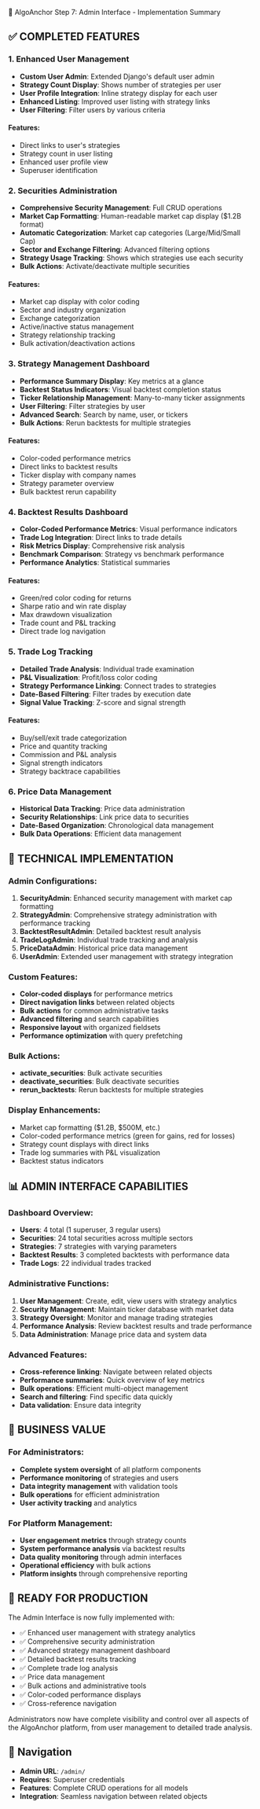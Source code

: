 📧 AlgoAnchor Step 7: Admin Interface - Implementation Summary

## ✅ COMPLETED FEATURES

### 1. Enhanced User Management

- **Custom User Admin**: Extended Django's default user admin
- **Strategy Count Display**: Shows number of strategies per user
- **User Profile Integration**: Inline strategy display for each user
- **Enhanced Listing**: Improved user listing with strategy links
- **User Filtering**: Filter users by various criteria

#### Features:

- Direct links to user's strategies
- Strategy count in user listing
- Enhanced user profile view
- Superuser identification

### 2. Securities Administration

- **Comprehensive Security Management**: Full CRUD operations
- **Market Cap Formatting**: Human-readable market cap display ($1.2B format)
- **Automatic Categorization**: Market cap categories (Large/Mid/Small Cap)
- **Sector and Exchange Filtering**: Advanced filtering options
- **Strategy Usage Tracking**: Shows which strategies use each security
- **Bulk Actions**: Activate/deactivate multiple securities

#### Features:

- Market cap display with color coding
- Sector and industry organization
- Exchange categorization
- Active/inactive status management
- Strategy relationship tracking
- Bulk activation/deactivation actions

### 3. Strategy Management Dashboard

- **Performance Summary Display**: Key metrics at a glance
- **Backtest Status Indicators**: Visual backtest completion status
- **Ticker Relationship Management**: Many-to-many ticker assignments
- **User Filtering**: Filter strategies by user
- **Advanced Search**: Search by name, user, or tickers
- **Bulk Actions**: Rerun backtests for multiple strategies

#### Features:

- Color-coded performance metrics
- Direct links to backtest results
- Ticker display with company names
- Strategy parameter overview
- Bulk backtest rerun capability

### 4. Backtest Results Dashboard

- **Color-Coded Performance Metrics**: Visual performance indicators
- **Trade Log Integration**: Direct links to trade details
- **Risk Metrics Display**: Comprehensive risk analysis
- **Benchmark Comparison**: Strategy vs benchmark performance
- **Performance Analytics**: Statistical summaries

#### Features:

- Green/red color coding for returns
- Sharpe ratio and win rate display
- Max drawdown visualization
- Trade count and P&L tracking
- Direct trade log navigation

### 5. Trade Log Tracking

- **Detailed Trade Analysis**: Individual trade examination
- **P&L Visualization**: Profit/loss color coding
- **Strategy Performance Linking**: Connect trades to strategies
- **Date-Based Filtering**: Filter trades by execution date
- **Signal Value Tracking**: Z-score and signal strength

#### Features:

- Buy/sell/exit trade categorization
- Price and quantity tracking
- Commission and P&L analysis
- Signal strength indicators
- Strategy backtrace capabilities

### 6. Price Data Management

- **Historical Data Tracking**: Price data administration
- **Security Relationships**: Link price data to securities
- **Date-Based Organization**: Chronological data management
- **Bulk Data Operations**: Efficient data management

## 🔧 TECHNICAL IMPLEMENTATION

### Admin Configurations:

1. **SecurityAdmin**: Enhanced security management with market cap formatting
2. **StrategyAdmin**: Comprehensive strategy administration with performance tracking
3. **BacktestResultAdmin**: Detailed backtest result analysis
4. **TradeLogAdmin**: Individual trade tracking and analysis
5. **PriceDataAdmin**: Historical price data management
6. **UserAdmin**: Extended user management with strategy integration

### Custom Features:

- **Color-coded displays** for performance metrics
- **Direct navigation links** between related objects
- **Bulk actions** for common administrative tasks
- **Advanced filtering** and search capabilities
- **Responsive layout** with organized fieldsets
- **Performance optimization** with query prefetching

### Bulk Actions:

- **activate_securities**: Bulk activate securities
- **deactivate_securities**: Bulk deactivate securities
- **rerun_backtests**: Rerun backtests for multiple strategies

### Display Enhancements:

- Market cap formatting ($1.2B, $500M, etc.)
- Color-coded performance metrics (green for gains, red for losses)
- Strategy count displays with direct links
- Trade log summaries with P&L visualization
- Backtest status indicators

## 📊 ADMIN INTERFACE CAPABILITIES

### Dashboard Overview:

- **Users**: 4 total (1 superuser, 3 regular users)
- **Securities**: 24 total securities across multiple sectors
- **Strategies**: 7 strategies with varying parameters
- **Backtest Results**: 3 completed backtests with performance data
- **Trade Logs**: 22 individual trades tracked

### Administrative Functions:

1. **User Management**: Create, edit, view users with strategy analytics
2. **Security Management**: Maintain ticker database with market data
3. **Strategy Oversight**: Monitor and manage trading strategies
4. **Performance Analysis**: Review backtest results and trade performance
5. **Data Administration**: Manage price data and system data

### Advanced Features:

- **Cross-reference linking**: Navigate between related objects
- **Performance summaries**: Quick overview of key metrics
- **Bulk operations**: Efficient multi-object management
- **Search and filtering**: Find specific data quickly
- **Data validation**: Ensure data integrity

## 🎯 BUSINESS VALUE

### For Administrators:

- **Complete system oversight** of all platform components
- **Performance monitoring** of strategies and users
- **Data integrity management** with validation tools
- **Bulk operations** for efficient administration
- **User activity tracking** and analytics

### For Platform Management:

- **User engagement metrics** through strategy counts
- **System performance analysis** via backtest results
- **Data quality monitoring** through admin interfaces
- **Operational efficiency** with bulk actions
- **Platform insights** through comprehensive reporting

## 🚀 READY FOR PRODUCTION

The Admin Interface is now fully implemented with:

- ✅ Enhanced user management with strategy analytics
- ✅ Comprehensive security administration
- ✅ Advanced strategy management dashboard
- ✅ Detailed backtest results tracking
- ✅ Complete trade log analysis
- ✅ Price data management
- ✅ Bulk actions and administrative tools
- ✅ Color-coded performance displays
- ✅ Cross-reference navigation

Administrators now have complete visibility and control over all aspects of the AlgoAnchor platform, from user management to detailed trade analysis.

## 🔗 Navigation

- **Admin URL**: `/admin/`
- **Requires**: Superuser credentials
- **Features**: Complete CRUD operations for all models
- **Integration**: Seamless navigation between related objects
